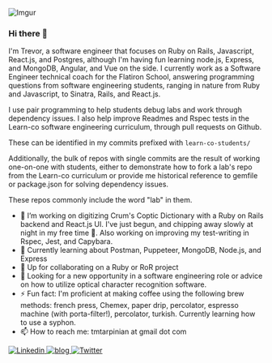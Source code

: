 ![Imgur](https://i.imgur.com/uCdcLVg.jpg)

### Hi there 👋
I'm Trevor, a software engineer that focuses on Ruby on Rails, Javascript, React.js, and Postgres, although I'm having fun learning node.js, Express, and MongoDB, Angular, and Vue on the side. I currently work as a Software Engineer technical coach for the Flatiron School, answering programming questions from software engineering students, ranging in nature from Ruby and Javascript, to Sinatra, Rails, and React.js.

I use pair programming to help students debug labs and work through dependency issues. I also help improve Readmes and Rspec tests in the Learn-co software engineering curriculum, through pull requests on Github.

These can be identified in my commits prefixed with `learn-co-students/`

Additionally, the bulk of repos with single commits are the result of working one-on-one with students, either to demonstrate how to fork a lab's repo from the Learn-co curriculum or provide me historical reference to gemfile or package.json for solving dependency issues.

These repos commonly include the word "lab" in them.

- 🔭  I’m working on digitizing Crum's Coptic Dictionary with a Ruby on Rails backend and React.js UI. I've just begun, and chipping away slowly at night in my free time 🙂. Also working on improving my test-writing in Rspec, Jest, and Capybara.
- 🌱  Currently learning about Postman, Puppeteer, MongoDB, Node.js, and Express
- 👯  Up for collaborating on a Ruby or RoR project
- 🤔  Looking for a new opportunity in a software engineering role or advice on how to utilize optical character recognition software.
- ⚡  Fun fact: I'm proficient at making coffee using the following brew methods: french press, Chemex, paper drip, percolator, espresso machine (with porta-filter!), percolator, turkish. Currently learning how to use a syphon.
- 📫  How to reach me: tmtarpinian at gmail dot com


<a href="https://www.linkedin.com/in/tmtarpinian">
  <img
    alt="Linkedin"
    src="https://img.shields.io/badge/linkedin-0077B5?logo=linkedin&logoColor=white&style=for-the-badge"
  />
</a>
  <a href="https://www.tmtarpinian.com/blog/">
  <img
    alt="blog"
    src="https://img.shields.io/static/v1?&message=Blog&color=brightgreen&style=for-the-badge"
  />
</a>
<a href="https://twitter.com/tmtarpinian">
  <img
    alt="Twitter"
    src="https://img.shields.io/badge/Twitter-1DA1F2?logo=twitter&logoColor=white&style=for-the-badge"
  />
</a>

<!--
**tmtarpinian/tmtarpinian** is a ✨ _special_ ✨ repository because its `README.md` (this file) appears on your GitHub profile.

Here are some ideas to get you started:

- 🔭 I’m currently working on ...
- 🌱 I’m currently learning ...
- 👯 I’m looking to collaborate on ...
- 🤔 I’m looking for help with ...
- 💬 Ask me about ...
- 📫 How to reach me: ...
- 😄 Pronouns: ...
- ⚡ Fun fact: ...
-->
